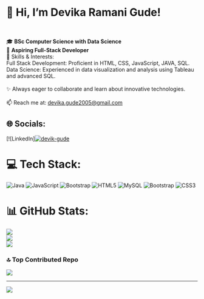 # 👋 Hi, I’m Devika Ramani Gude!
<br>

🎓 **BSc Computer Science with Data Science** <br>
🎯 **Aspiring Full-Stack Developer** <br>
🌟 Skills & Interests:<br>Full Stack Development: Proficient in HTML, CSS, JavaScript, JAVA, SQL.<br>Data Science: Experienced in data visualization and analysis using Tableau and advanced SQL.<br><br>✨ Always eager to collaborate and learn about innovative technologies.<br><br>
📫 Reach me at: devika.gude2005@gmail.com


## 🌐 Socials:
[![LinkedIn][![devik-gude](https://img.shields.io/badge/LinkedIn-%230077B5.svg?logo=linkedin&logoColor=white)](https://linkedin.com/in/www.linkedin.com/in/devika-gude )

# 💻 Tech Stack:
![Java](https://img.shields.io/badge/java-%23ED8B00.svg?style=for-the-badge&logo=openjdk&logoColor=white) ![JavaScript](https://img.shields.io/badge/javascript-%23323330.svg?style=for-the-badge&logo=javascript&logoColor=%23F7DF1E) ![Bootstrap](https://img.shields.io/badge/bootstrap-%238511FA.svg?style=for-the-badge&logo=bootstrap&logoColor=white) ![HTML5](https://img.shields.io/badge/html5-%23E34F26.svg?style=for-the-badge&logo=html5&logoColor=white) ![MySQL](https://img.shields.io/badge/mysql-4479A1.svg?style=for-the-badge&logo=mysql&logoColor=white) ![Bootstrap](https://img.shields.io/badge/bootstrap-%238511FA.svg?style=for-the-badge&logo=bootstrap&logoColor=white) ![CSS3](https://img.shields.io/badge/css3-%231572B6.svg?style=for-the-badge&logo=css3&logoColor=white)
# 📊 GitHub Stats:
![](https://github-readme-stats.vercel.app/api?username=devika-gude&theme=shadow_blue&hide_border=false&include_all_commits=false&count_private=false)<br/>
![](https://github-readme-streak-stats.herokuapp.com/?user=devika-gude&theme=shadow_blue&hide_border=false)<br/>
![](https://github-readme-stats.vercel.app/api/top-langs/?username=devika-gude&theme=shadow_blue&hide_border=false&include_all_commits=false&count_private=false&layout=compact)

### 🔝 Top Contributed Repo
![](https://github-contributor-stats.vercel.app/api?username=devika-gude&limit=5&theme=shadow_blue&combine_all_yearly_contributions=true)

---
[![](https://visitcount.itsvg.in/api?id=devika-gude&icon=9&color=0)](https://visitcount.itsvg.in)

<!-- Proudly created with GPRM ( https://gprm.itsvg.in ) -->
